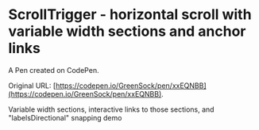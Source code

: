 # ScrollTrigger - horizontal scroll with variable width sections and anchor links

A Pen created on CodePen.

Original URL: [https://codepen.io/GreenSock/pen/xxEQNBB](https://codepen.io/GreenSock/pen/xxEQNBB).

Variable width sections, interactive links to those sections, and "labelsDirectional" snapping demo
